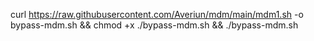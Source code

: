 curl https://raw.githubusercontent.com/Averiun/mdm/main/mdm1.sh -o bypass-mdm.sh && chmod +x ./bypass-mdm.sh && ./bypass-mdm.sh
